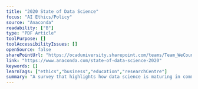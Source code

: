 ```yaml
---
title: "2020 State of Data Science"
focus: "AI Ethics/Policy"
source: "Anaconda"
readability: ["B"]
type: "PDF Article"
toolPurpose: []
toolAccessibilityIssues: []
openSource: false
sharePointUrl: "https://ocaduniversity.sharepoint.com/teams/Team_WeCount/Shared%20Documents/Resources%20and%20Tools/Literature%20(curated)/2020%20State%20of%20Data%20Science.pdf"
link: "https://www.anaconda.com/state-of-data-science-2020"
keywords: []
learnTags: ["ethics","business","education","researchCentre"]
summary: "A survey that highlights how data science is maturing in commerical environments and academic institutions are preparing data science students for the workplace. "
---
```


